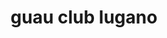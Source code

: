 ---
title: "guau club lugano"
url: /ciudad-autonoma-de-buenos-aires/guau-club-lugano/
shop: Tiere
---
